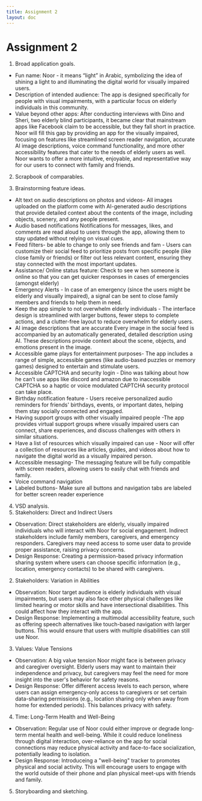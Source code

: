 ```yaml
---
title: Assignment 2
layout: doc
---
```


# Assignment 2

1. Broad application goals.
- Fun name: Noor - it means “light” in Arabic, symbolizing the idea of shining a light to and illuminating the digital world for visually impaired users.
- Description of intended audience: The app is designed specifically for people with visual impairments, with a particular focus on elderly individuals in this community.
- Value beyond other apps: After conducting interviews with Dino and Sheri, two elderly blind participants, it became clear that mainstream apps like Facebook claim to be accessible, but they fall short in practice. Noor will fill this gap by providing an app for the visually impaired, focusing on features like streamlined screen reader navigation, accurate AI image descriptions, voice command functionality, and more other accessibility features that cater to the needs of elderly users as well. Noor wants to offer a more intuitive, enjoyable, and representative way for our users to connect with family and friends.

2. Scrapbook of comparables.

3. Brainstorming feature ideas.
- Alt text on audio descriptions on photos and videos- All images uploaded on the platform come with AI-generated audio descriptions that provide detailed context about the contents of the image, including objects, scenery, and any people present.
- Audio based notifications Notifications for messages, likes, and comments are read aloud to users through the app, allowing them to stay updated without relying on visual cues.
- Feed filters- be able to change to only see friends and fam - Users can customize their social feed to prioritize posts from specific people (like close family or friends) or filter out less relevant content, ensuring they stay connected with the most important updates.
- Assistance/ Online status feature: Check to see w hen someone is online so that you can get quicker responses in cases of emergencies (amongst elderly) 
- Emergency Alerts - In case of an emergency (since the users might be elderly and visually impaired), a signal can be sent to close family members and friends to help them in need.
- Keep the app simple to not overwhelm elderly individuals - The interface design is streamlined with larger buttons, fewer steps to complete actions, and a clutter-free layout to reduce overwhelm for elderly users.
- AI image descriptions that are accurate Every image in the social feed is accompanied by an automatically generated, detailed description using AI. These descriptions provide context about the scene, objects, and emotions present in the image.
- Accessible game plays for entertainment purposes- The app includes a range of simple, accessible games (like audio-based puzzles or memory games) designed to entertain and stimulate users.
- Accessible CAPTCHA and security login - Dino was talking about how he can’t use apps like discord and amazon due to inaccessible CAPTCHA so a haptic or voice modulated CAPTCHA security protocol can take place.
- Birthday notification feature - Users receive personalized audio reminders for friends' birthdays, events, or important dates, helping them stay socially connected and engaged.
- Having support groups with other visually impaired people -The app provides virtual support groups where visually impaired users can connect, share experiences, and discuss challenges with others in similar situations.
- Have a list of resources which visually impaired can use - Noor will offer a collection of resources like articles, guides, and videos about how to navigate the digital world as a visually impaired person.
- Accessible messaging- The messaging feature will be fully compatible with screen readers, allowing users to easily chat with friends and family.
- Voice command navigation 
- Labeled buttons- Make sure all buttons and navigation tabs are labeled for better screen reader experience

4. VSD analysis.
1. Stakeholders: Direct and Indirect Users
- Observation: Direct stakeholders are elderly, visually impaired individuals who will interact with Noor for social engagement. Indirect stakeholders include family members, caregivers, and emergency responders. Caregivers may need access to some user data to provide proper assistance, raising privacy concerns.
- Design Response: Creating a permission-based privacy information sharing system where users can choose specific information (e.g., location, emergency contacts) to be shared with caregivers.
2. Stakeholders: Variation in Abilities
- Observation: Noor target audience is elderly individuals with visual impairments, but users may also face other physical challenges like limited hearing or motor skills and have intersectional disabilities. This could affect how they interact with the app.
- Design Response: Implementing a multimodal accessibility feature, such as offering speech alternatives like touch-based navigation with larger buttons. This would ensure that users with multiple disabilities can still use Noor.
3. Values: Value Tensions 
- Observation: A big value tension Noor might face is between privacy and caregiver oversight. Elderly users may want to maintain their independence and privacy, but caregivers may feel the need for more insight into the user's behavior for safety reasons.
- Design Response: Offer different access levels to each person, where users can assign emergency-only access to caregivers or set certain data-sharing permissions (e.g., location sharing only when away from home for extended periods). This balances privacy with safety.
4. Time: Long-Term Health and Well-Being 
- Observation: Regular use of Noor could either improve or degrade long-term mental health and well-being. While it could reduce loneliness through digital interaction, over-reliance on the app for social connections may reduce physical activity and face-to-face socialization, potentially leading to isolation.
- Design Response: Introduceing a "well-being" tracker to promotes physical and social activity. This will encourage users to engage with the world outside of their phone and plan physical meet-ups with friends and family.


5. Storyboarding and sketching.
